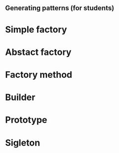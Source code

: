 ## Generating patterns (for students)

# Simple factory
# Abstact factory
# Factory method
# Builder
# Prototype
# Sigleton
